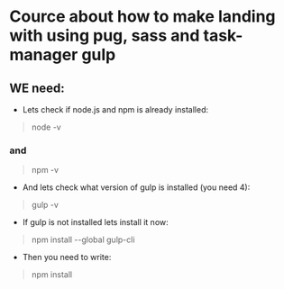 # Cource about how to make landing with using pug, sass and task-manager gulp

## WE need:

- Lets check if node.js and npm is already installed:

> node -v

### and

>npm -v

- And lets check what version of gulp is installed (you need 4):

>gulp -v

- If gulp is not installed lets install it now:

> npm install --global gulp-cli

- Then you need to write:

> npm install